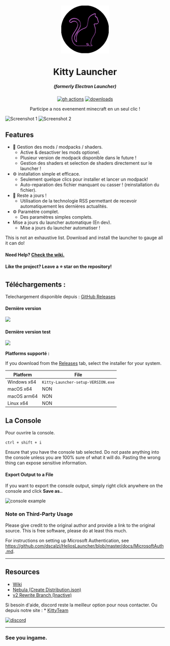 <p align="center"><img src="./app/assets/images/kittyteam.png" width="150px" height="150px" alt="aventium softworks"></p>

<h1 align="center">Kitty Launcher</h1>

<em><h5 align="center">(formerly Electron Launcher)</h5></em>

[<p align="center"><img src="https://img.shields.io/github/actions/workflow/status/kipawepro/KittyTownLauncher/build.yml?branch=master&style=for-the-badge" alt="gh actions">](https://github.com/kipawepro/KittyTownLauncher/actions) [<img src="https://img.shields.io/github/downloads/kipawepro/KittyTownLauncher/total.svg?style=for-the-badge" alt="downloads">](https://github.com/kipawepro/KittyTownLauncher/releases)</p>

<p align="center">Participe a nos evenement minecraft en un seul clic !</p>

![Screenshot 1](https://imgur.com/T3RAIAS.png)
![Screenshot 2](https://imgur.com/anuOqQF.png)

## Features

* 📂 Gestion des mods / modpacks / shaders.
  * Active & desactiver les mods optionel.
  * Plusieur version de modpack disponible dans le future !
  * Gestion des shaders et selection de shaders directement sur le launcher !
* ⚙️ installation simple et efficace.
  * Seulement quelque clics pour installer et lancer un modpack!
  * Auto-reparation des fichier manquant ou casser ! (reinstallation du fichier).
* 📰 Reste a jours !
  * Utilisation de la technologie RSS permettant de recevoir automatiquement les dernières actualités.
* ⚙️ Paramètre complet.
  * Des paramètres simples complets. 
* Mise a jours du launcher automatique (En dev).
  * Mise a jours du launcher automatiser !

This is not an exhaustive list. Download and install the launcher to gauge all it can do!

#### Need Help? [Check the wiki.][wiki]

#### Like the project? Leave a ⭐ star on the repository!

## Téléchargements :

Telechargement disponible depuis : [GitHub Releases](https://github.com/kipawepro/KittyTownLauncher/releases)

#### Dernière version

[![](https://img.shields.io/github/release/dscalzi/HeliosLauncher.svg?style=flat-square)](https://github.com/kipawepro/KittyTownLauncher/releases/latest)

#### Dernière version test
[![](https://img.shields.io/github/release/dscalzi/HeliosLauncher/all.svg?style=flat-square)](https://github.com/kipawepro/KittyTownLauncher/releases)

**Platforms supporté :**

If you download from the [Releases](https://github.com/kipawepro/KittyTownLauncher/releases) tab, select the installer for your system.

| Platform | File |
| -------- | ---- |
| Windows x64 | `Kitty-Launcher-setup-VERSION.exe` |
| macOS x64 | NON |
| macOS arm64 | NON |
| Linux x64 | NON |

## La Console

Pour ouvrire la console.

```console
ctrl + shift + i
```

Ensure that you have the console tab selected. Do not paste anything into the console unless you are 100% sure of what it will do. Pasting the wrong thing can expose sensitive information.

#### Export Output to a File

If you want to export the console output, simply right click anywhere on the console and click **Save as..**

![console example](https://i.imgur.com/T5e73jP.png)

### Note on Third-Party Usage

Please give credit to the original author and provide a link to the original source. This is free software, please do at least this much.

For instructions on setting up Microsoft Authentication, see https://github.com/dscalzi/HeliosLauncher/blob/master/docs/MicrosoftAuth.md.

---

## Resources

* [Wiki][wiki]
* [Nebula (Create Distribution.json)][nebula]
* [v2 Rewrite Branch (Inactive)][v2branch]

Si besoin d'aide, discord reste la meilleur option pour nous contacter.
Ou depuis notre site : * [KittyTeam][kittyteam]

[![discord](https://discordapp.com/api/guilds/1169648415936892990/embed.png?style=banner3)][discord]

---

### See you ingame.


[nodejs]: https://nodejs.org/en/ 'Node.js'
[vscode]: https://code.visualstudio.com/ 'Visual Studio Code'
[mainprocess]: https://electronjs.org/docs/tutorial/application-architecture#main-and-renderer-processes 'Main Process'
[rendererprocess]: https://electronjs.org/docs/tutorial/application-architecture#main-and-renderer-processes 'Renderer Process'
[chromedebugger]: https://marketplace.visualstudio.com/items?itemName=msjsdiag.debugger-for-chrome 'Debugger for Chrome'
[discord]: https://discord.gg/zNWUXdt 'Discord'
[wiki]: https://github.com/dscalzi/HeliosLauncher/wiki 'wiki'
[nebula]: https://github.com/dscalzi/Nebula 'dscalzi/Nebula'
[v2branch]: https://github.com/dscalzi/HeliosLauncher/tree/ts-refactor 'v2 branch'
[kittyteam]: https://kittyteam.wstr.fr/home.html 'KittyTeam'

